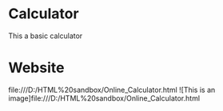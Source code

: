 # Calculator
This a basic calculator 

# Website
file:///D:/HTML%20sandbox/Online_Calculator.html
![This is an image]file:///D:/HTML%20sandbox/Online_Calculator.html
